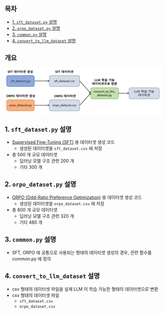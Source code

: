 ## 목차

* [1. ```sft_dataset.py``` 설명](#1-sftdatasetpy-설명)
* [2. ```orpo_dataset.py``` 설명](#2-orpodatasetpy-설명)
* [3. ```common.py``` 설명](#3-commonpy-설명)
* [4. ```convert_to_llm_dataset``` 설명](#4-converttollmdataset-설명)

## 개요

![image](../../images/250312_3.PNG)

## 1. ```sft_dataset.py``` 설명

* [Supervised Fine-Tuning (SFT)](https://github.com/WannaBeSuperteur/AI-study/blob/main/AI%20Basics/LLM%20Basics/LLM_%EA%B8%B0%EC%B4%88_Fine_Tuning_SFT.md) 용 데이터셋 생성 코드
  * 생성된 데이터셋을 ```sft_dataset.csv``` 에 저장
* 총 500 개 규모 데이터셋
  * 딥러닝 모델 구조 관련 200 개
  * 기타 300 개

## 2. ```orpo_dataset.py``` 설명

* [ORPO (Odd-Ratio Preference Optimization)](https://github.com/WannaBeSuperteur/AI-study/blob/main/AI%20Basics/LLM%20Basics/LLM_%EA%B8%B0%EC%B4%88_Fine_Tuning_DPO_ORPO.md#3-orpo-odds-ratio-preference-optimization) 용 데이터셋 생성 코드
  * 생성된 데이터셋을 ```orpo_dataset.csv``` 에 저장
* 총 800 개 규모 데이터셋
  * 딥러닝 모델 구조 관련 320 개
  * 기타 480 개

## 3. ```common.py``` 설명

* SFT, ORPO 에 공통으로 사용되는 형태의 데이터셋 생성의 경우, 관련 함수를 common.py 에 정의

## 4. ```convert_to_llm_dataset``` 설명

* csv 형태의 데이터셋 파일을 실제 LLM 이 학습 가능한 형태의 데이터셋으로 변환
* csv 형태의 데이터셋 파일
  * ```sft_dataset.csv```
  * ```orpo_dataset.csv```